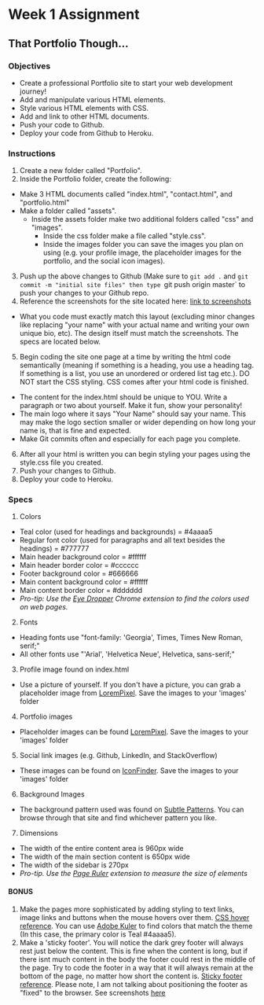 # Week 1 Assignment

## That Portfolio Though...

### Objectives
* Create a professional Portfolio site to start your web development journey!
* Add and manipulate various HTML elements.
* Style various HTML elements with CSS.
* Add and link to other HTML documents.
* Push your code to Github.
* Deploy your code from Github to Heroku.

### Instructions
1. Create a new folder called "Portfolio".
2. Inside the Portfolio folder, create the following: 
  + Make 3 HTML documents called "index.html", "contact.html", and "portfolio.html"
  + Make a folder called "assets".
    + Inside the assets folder make two additional folders called "css" and "images".
      + Inside the css folder make a file called "style.css".
      + Inside the images folder you can save the images you plan on using (e.g. your profile image, the placeholder images for the portfolio, and the social icon images).
3. Push up the above changes to Github (Make sure to `git add .` and `git commit -m "initial site files" then type `git push origin master` to push your changes to your Github repo.
4. Reference the screenshots for the site located here:
  [link to screenshots](http://idk.com)
  + What you code must exactly match this layout (excluding minor changes like replacing "your name" with your actual name and writing your own unique bio, etc). The design itself must match the screenshots. The specs are located below.
5. Begin coding the site one page at a time by writing the html code semantically (meaning if something is a heading, you use a heading tag. If something is a list, you use an unordered or ordered list tag etc.). DO NOT start the CSS styling. CSS comes after your html code is finished. 
  + The content for the index.html should be unique to YOU. Write a paragraph or two about yourself. Make it fun, show your personality!
  + The main logo where it says "Your Name" should say your name. This may make the logo section smaller or wider depending on how long your name is, that is fine and expected.
  + Make Git commits often and especially for each page you complete.
6. After all your html is written you can begin styling your pages using the style.css file you created.
7. Push your changes to Github.
8. Deploy your code to Heroku.

### Specs
1. Colors
  + Teal color (used for headings and backgrounds) = #4aaaa5
  + Regular font color (used for paragraphs and all text besides the headings) = #777777
  + Main header background color = #ffffff
  + Main header border color = #cccccc
  + Footer background color = #666666
  + Main content background color = #ffffff
  + Main content border color = #dddddd
  + *Pro-tip: Use the [Eye Dropper](https://chrome.google.com/webstore/detail/eye-dropper/hmdcmlfkchdmnmnmheododdhjedfccka) Chrome extension to find the colors used on web pages.*
2. Fonts
  + Heading fonts use "font-family: 'Georgia', Times, Times New Roman, serif;"
  + All other fonts use "'Arial', 'Helvetica Neue', Helvetica, sans-serif;"
3. Profile image found on index.html
  + Use a picture of yourself. If you don't have a picture, you can grab a placeholder image from [LoremPixel](http://lorempixel.com/). Save the images to your 'images' folder
4. Portfolio images
  + Placeholder images can be found [LoremPixel](http://lorempixel.com/). Save the images to your 'images' folder
5. Social link images (e.g. Github, LinkedIn, and StackOverflow)
  + These images can be found on [IconFinder](https://www.iconfinder.com/). Save the images to your 'images' folder
6. Background Images
  + The background pattern used was found on [Subtle Patterns](http://subtlepatterns.com/). You can browse through that site and find whichever pattern you like.
7. Dimensions
  + The width of the entire content area is 960px wide
  + The width of the main section content is 650px wide
  + The width of the sidebar is 270px
  + *Pro-tip. Use the [Page Ruler](https://chrome.google.com/webstore/detail/page-ruler/jlpkojjdgbllmedoapgfodplfhcbnbpn/related?hl=en) extension to measure the size of elements*


#### BONUS
1. Make the pages more sophisticated by adding styling to text links, image links and buttons when the mouse hovers over them. [CSS hover reference](http://www.codeitpretty.com/2013/06/how-to-use-css-hover-effects.html). You can use [Adobe Kuler](https://color.adobe.com/create/color-wheel/) to find colors that match the theme (In this case, the primary color is Teal #4aaaa5).
2. Make a 'sticky footer'. You will notice the dark grey footer will always rest just below the content. This is fine when the content is long, but if there isnt much content in the body the footer could rest in the middle of the page. Try to code the footer in a way that it will always remain at the bottom of the page, no matter how short the content is. [Sticky footer reference](http://ryanfait.com/html5-sticky-footer/). Please note, I am not talking about positioning the footer as "fixed" to the browser. See screenshots [here](jashd)
